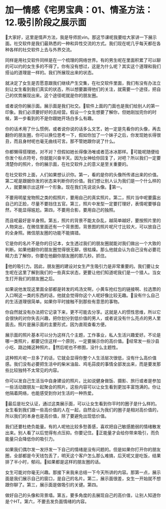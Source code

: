 # 加一情感《宅男宝典：01、情圣方法：12.吸引阶段之展示面

🎼大家好，这里是情声方法，我是导师凯vin。那这节课呢我要给大家讲一下展示面。社交软件是我们最熟悉的一种和异性交流的方式。我们现在呢几乎每天都在各种各样的社交软件上去与外界交流。

同样是用社交软件同样是在一个梳理的网络世界。有的男生呢在里面积累了可以聊的可以约的女生多的不得了。你有没有想过，这是为什么呢？其实这个道理和我们搭讪的道理是一样的。我们所展现出来的状态。

就决定了女生是否愿意跟我们继续产生交集，在社交软件里面，我们有没有办法立刻让女生看到我们真实的状态，所以想要赢得他们的关注，就需要一个途径，把自己的优势展现出来。这个途径呢就是你的朋友圈。

或者说你的展示面。展示面是我们社交。🎼软件上面的门面也是我们给别人的第一印象。我们必须要好好的去经营。假设一个女生想要了解你，但她刚加完你的时候，第一步看到的不是你跟她开场白多么有趣。

你的话术用了什么惯例，或者说你说的话多么文艺，她一定是先看你的头像，再去翻你的朋友圈，你可以换位思考一下，假如你加了一个妹子之后，你发现她长得很丑，而且身材呢也毫无曲线可言。那不管她跟你说了什么。

你都懒得搭理她，对不对？但假如她长得像汤唯或者范冰冰那样。🎼可能呢随便给你发个标点符号，你就能兴奋半天。因为女神给你回复了，对吧？所以我们一定要清楚你的照片，你的展示面，在社交软件上的意义是至关重要的。

在社交软件上面，人们如果想认识你。第一，看的是你的头像所传递出来的价值。第二呢是跟据你发的状态来判断你的价值。我们想让别人认为我们是一个什么样的人，就要展示出这样一个形象。现在我们先说说头像。🎼第一。

不要用明星宠物照之类的假照片，要用自己的真实照片。第二，照片当中呢要露出自己的正脸，尽量不要挡住五官。第三，照片中发型一定要打理好，表情呢要够自然，不能显得尴尬。第四，不要用合影，要用自己的独照。

而且呢最好是半身照。第五，照片的背景不能太杂乱，越简单越好，要按照片里的人物突出，在微信里面还有一个背景图，背景图的照片呢尺寸比较大，可以放自己的全身照。微信朋友圈的功能不能搞错。

它是你的名片不是你的日记本，女生透过我们的朋友圈就能对我们做出一个大致的判断。如果他翻你的朋友圈觉得很无聊，很枯燥。那么他就会认为自己没有必要花精力去了解你，你要在他翻你朋友圈的那几秒。抓住。

🎼他的吸引力。因此，朋友圈的建设对女生产生吸引力是非常重要的。我们要让女生呢在这里了解到我们的一些真实状态，更要让他们知道呢我们是一个猎人。当女生打开我们的朋友圈之后。

如果说他发现这里面全部都是转发的鸡汤文啊，小黄车抢红包的链接啊、拉选票的入口啊这一类的东西的话，他就会觉得你这个人呢好像比较无趣。🎼没有什么自己的生活道理很简单。如果你平时接触不到那些有意思的事物。

你自然就没有办法把它记录下来，更不可能去分享。这就是人的惯性思维，所以它会很快的对你失去兴趣，把你划分到低价值的男人，或者说没有什么亮点的男人里面去。照片是展示面的主要形式，因为直观查看方便。

展示面的照片基本可以分为这样几个主题，工作事业，私人生活兴趣爱好。不论是哪一类照片，都要记住这样一个原则，一定要展示你的高价值。🎼经常发一些沙县小吃、路边摊这种照片。🎼然后呢也不修图，没什么主题性。

这种照片呢一旦多了的话，它就会显得你整个人生活层次很低，没有什么高价值感。我们没有必要把生活中的柴米油盐、鸡毛蒜皮的事情全部发出来，而是要发那些比较独特不太常见的内容。

你可以发自己生活当中自身建设的照片。比如说健身做饭、摄影、旅行或者是参加一些活动跟朋友一起聚会的照片。这些内容可以让女生看到更加丰富饱满的。你让他隔着网络，也能感受到你对生活的一种热爱。

🎼最后是社交认证，通过这类展示面，可以让女生看到你平时的圈子是什么样的。女生看到我们跟一些高价值的人在一起，自然会认为我们的圈子是相对高价值的，所以我们的本身也是高价值，除了要避免出现低价值。

我们还要杜绝负能量。有的人呢他比较多愁善感，喜欢把自己敏感脆弱的情绪散发出来。别人看了以后觉得有点压抑。你要记住。🎼正能量才会给你带来吸引，而负能量只会降低你的吸引力。

如果我们偶尔发一发抒发一下自己的情绪是没有问题的。但是如果你打开你的朋友圈，全部都是今天钱包丢了，明天这个客户怎么那么难搞，后天呢又是吃饭，结果排了半小时，郁闷。🎼如果都是这样的朋友圈的话。

女生可能对你毫无兴趣。那接下来我来总结一下今天所讲的内容。那第一点，展示面是我们展示自己的窗口，是自己的名片。第二，展示面很差，女生一开始就不想跟你聊了。第三，展示面是做吸引的关键。第四。

做好自己的头像和背景墙。第五，要多角度的去展现自己的高价值，让别人知道你是个HT。第六，不要去发负面情绪的内容。

